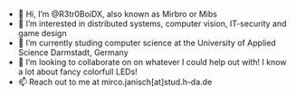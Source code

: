 - 👋 Hi, I’m @R3tr0BoiDX, also known as Mirbro or Mibs
- 👀 I’m interested in distributed systems, computer vision, IT-security and game design
- 🌱 I’m currently studing computer science at the University of Applied Science Darmstadt, Germany
- 💞️ I’m looking to collaborate on on whatever I could help out with! I know a lot about fancy colorfull LEDs!
- 📫 Reach out to me at mirco.janisch[at]stud.h-da.de

<!---
R3tr0BoiDX/R3tr0BoiDX is a ✨ special ✨ repository because its `README.md` (this file) appears on your GitHub profile.
You can click the Preview link to take a look at your changes.
--->
